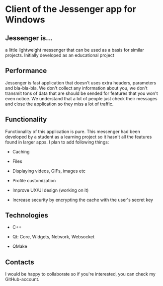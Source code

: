 # Client of the Jessenger app for Windows
## Jessenger is...
a little lightweight messenger that can be used as a basis for similar projects. Initially developed as an educational project
## Performance
Jessenger is fast application that doesn't uses extra headers, parameters and bla-bla-bla. We don't collect any information about you, we don't transmit tons of data that are should be sended for features that you won't even notice. We understand that a lot of people just check their messages and close the application so they miss a lot of traffic.
## Functionality
Functionality of this application is pure. This messenger had been developed by a student as a learning project so it hasn't all the features found in larger apps. I plan to add following things:

  - Caching

  - Files

  - Displaying videos, GIFs, images etc

  - Profile customization

  - Improve UX/UI design (working on it)

  - Increase security by encrypting the cache with the user's secret key

## Technologies
  - C++

  - Qt: Core, Widgets, Network, Websocket

  - QMake

## Contacts
I would be happy to collaborate so if you're interested, you can check my GitHub-account.
